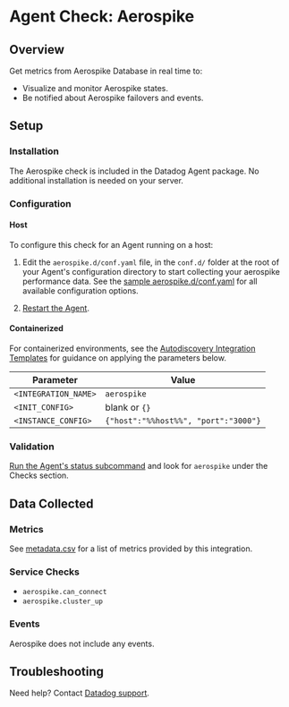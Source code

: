 # Agent Check: Aerospike

## Overview

Get metrics from Aerospike Database in real time to:

- Visualize and monitor Aerospike states.
- Be notified about Aerospike failovers and events.

## Setup

### Installation

The Aerospike check is included in the Datadog Agent package.
No additional installation is needed on your server.

### Configuration

<!-- xxx tabs xxx -->
<!-- xxx tab "Host" xxx -->

#### Host

To configure this check for an Agent running on a host:

1. Edit the `aerospike.d/conf.yaml` file, in the `conf.d/` folder at the root of your Agent's configuration directory to start collecting your aerospike performance data. See the [sample aerospike.d/conf.yaml][1] for all available configuration options.

2. [Restart the Agent][2].

[1]: https://github.com/DataDog/integrations-core/blob/master/aerospike/datadog_checks/aerospike/data/conf.yaml.example
[2]: https://docs.datadoghq.com/agent/guide/agent-commands/#start-stop-and-restart-the-agent

<!-- xxz tab xxx -->
<!-- xxx tab "Containerized" xxx -->

#### Containerized

For containerized environments, see the [Autodiscovery Integration Templates][3] for guidance on applying the parameters below.

| Parameter            | Value                                |
| -------------------- | ------------------------------------ |
| `<INTEGRATION_NAME>` | `aerospike`                          |
| `<INIT_CONFIG>`      | blank or `{}`                        |
| `<INSTANCE_CONFIG>`  | `{"host":"%%host%%", "port":"3000"}` |

[3]: https://docs.datadoghq.com/agent/autodiscovery/integrations

<!-- xxz tab xxx -->
<!-- xxz tabs xxx -->

### Validation

[Run the Agent's status subcommand][4] and look for `aerospike` under the Checks section.

## Data Collected

### Metrics

See [metadata.csv][5] for a list of metrics provided by this integration.

### Service Checks

- `aerospike.can_connect`
- `aerospike.cluster_up`

### Events

Aerospike does not include any events.

## Troubleshooting

Need help? Contact [Datadog support][6].


[4]: https://docs.datadoghq.com/agent/guide/agent-commands/#agent-status-and-information
[5]: https://github.com/DataDog/integrations-core/blob/master/aerospike/metadata.csv
[6]: https://docs.datadoghq.com/help
